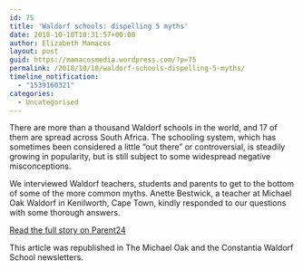 ```yaml
---
id: 75
title: 'Waldorf schools: dispelling 5 myths'
date: 2018-10-10T10:31:57+00:00
author: Elizabeth Mamacos
layout: post
guid: https://mamacosmedia.wordpress.com/?p=75
permalink: /2018/10/10/waldorf-schools-dispelling-5-myths/
timeline_notification:
  - "1539160321"
categories:
  - Uncategorised
---
```

There are more than a thousand Waldorf schools in the world, and 17 of them are spread across South Africa. The schooling system, which has sometimes been considered a little &#8220;out there&#8221; or controversial, is steadily growing in popularity, but is still subject to some widespread negative misconceptions.

We interviewed Waldorf teachers, students and parents to get to the bottom of some of the more common myths. Anette Bestwick, a teacher at Michael Oak Waldorf in Kenilworth, Cape Town, kindly responded to our questions with some thorough answers.

<a href="https://www.parent24.com/Learn/Primary-school/waldorf-schools-woolly-or-wise-20171128" target="_blank" rel="noopener">Read the full story on Parent24</a>

This article was republished in The Michael Oak and the Constantia Waldorf School newsletters.
